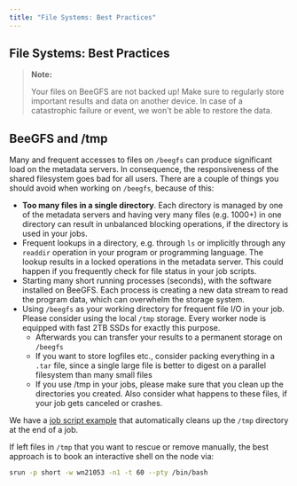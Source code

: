 ```yaml
---
title: "File Systems: Best Practices"
---
```


## File Systems: Best Practices

> **Note:**
>
> Your files on BeeGFS are not backed up!
> Make sure to regularly store important results and data on another device.
> In case of a catastrophic failure or event, we won't be able to restore the data.


## BeeGFS and /tmp
Many and frequent accesses to files on `/beegfs` can produce significant load on the metadata servers.
In consequence, the responsiveness of the shared filesystem goes bad for all users.
There are a couple of things you should avoid when working on `/beegfs`, because of this:
* **Too many files in a single directory**. Each directory is managed by one of the metadata servers and having very many files (e.g. 1000+) in one directory can result in unbalanced blocking operations, if the directory is used in your jobs.
* Frequent lookups in a directory, e.g. through `ls` or implicitly through any `readdir` operation in your program or programming language. The lookup results in a locked operations in the metadata server. This could happen if you frequently check for file status in your job scripts.
* Starting many short running processes (seconds), with the software installed on BeeGFS. Each process is creating a new data stream to read the program data, which can overwhelm the storage system.
* Using `/beegfs` as your working directory for frequent file I/O in your job. Please consider using the local `/tmp` storage. Every worker node is equipped with fast 2TB SSDs for exactly this purpose.
  * Afterwards you can transfer your results to a permanent storage on `/beegfs`
  * If you want to store logfiles etc., consider packing everything in a `.tar` file, since a single large file is better to digest on a parallel filesystem than many small files
  * If you use /tmp in your jobs, please make sure that you clean up the directories you created. Also consider what happens to these files, if your job gets canceled or crashes.

We have a [job script example](/slurm/exampleTmp) that automatically cleans up the `/tmp` directory at the end of a job.

If left files in `/tmp` that you want to rescue or remove manually, the best approach is to book an interactive shell on the node via:
```bash
srun -p short -w wn21053 -n1 -t 60 --pty /bin/bash
```
